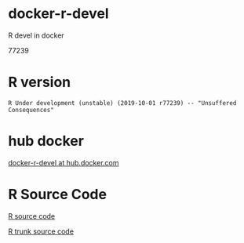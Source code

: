 docker-r-devel
==============

R devel in docker

77239

R version
=========

```
R Under development (unstable) (2019-10-01 r77239) -- "Unsuffered Consequences"
```

hub docker
==========

[docker-r-devel at hub.docker.com](https://hub.docker.com/r/manabuishii/docker-r-devel/)

R Source Code
=============

[R source code](https://svn.r-project.org/R/)

[R trunk source code](https://svn.r-project.org/R/trunk/)
